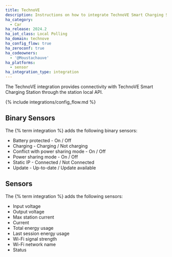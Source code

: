 ```yaml
---
title: TechnoVE
description: Instructions on how to integrate TechnoVE Smart Charging Station with Home Assistant.
ha_category:
  - Car
ha_release: 2024.2
ha_iot_class: Local Polling
ha_domain: technove
ha_config_flow: true
ha_zeroconf: true
ha_codeowners:
  - '@Moustachauve'
ha_platforms:
  - sensor
ha_integration_type: integration
---
```


The TechnoVE integration provides connectivity with TechnoVE Smart Charging Station through the station local API.

{% include integrations/config_flow.md %}

## Binary Sensors

The {% term integration %} adds the following binary sensors:

- Battery protected - On / Off
- Charging - Charging / Not charging
- Conflict with power sharing mode - On / Off
- Power sharing mode - On / Off
- Static IP - Connected / Not Connected
- Update - Up-to-date / Update available

## Sensors

The {% term integration %} adds the following sensors:

- Input voltage
- Output voltage
- Max station current
- Current
- Total energy usage
- Last session energy usage
- Wi-Fi signal strength
- Wi-Fi network name
- Status